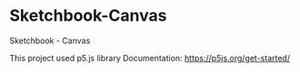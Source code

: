 # Sketchbook-Canvas
Sketchbook - Canvas

This project used p5.js library
Documentation: https://p5js.org/get-started/
